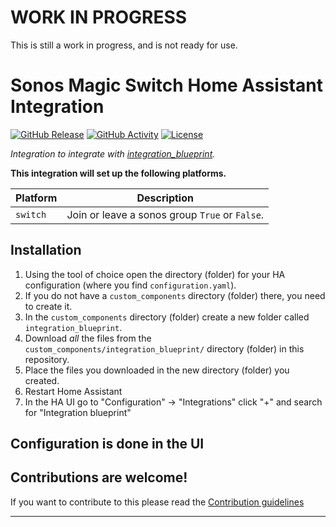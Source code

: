 # WORK IN PROGRESS

This is still a work in progress, and is not ready for use.

# Sonos Magic Switch Home Assistant Integration

[![GitHub Release][releases-shield]][releases]
[![GitHub Activity][commits-shield]][commits]
[![License][license-shield]](LICENSE)

_Integration to integrate with [integration_blueprint][integration_blueprint]._

**This integration will set up the following platforms.**

| Platform | Description                                    |
| -------- | ---------------------------------------------- |
| `switch` | Join or leave a sonos group `True` or `False`. |

## Installation

1. Using the tool of choice open the directory (folder) for your HA configuration (where you find `configuration.yaml`).
1. If you do not have a `custom_components` directory (folder) there, you need to create it.
1. In the `custom_components` directory (folder) create a new folder called `integration_blueprint`.
1. Download _all_ the files from the `custom_components/integration_blueprint/` directory (folder) in this repository.
1. Place the files you downloaded in the new directory (folder) you created.
1. Restart Home Assistant
1. In the HA UI go to "Configuration" -> "Integrations" click "+" and search for "Integration blueprint"

## Configuration is done in the UI

<!---->

## Contributions are welcome!

If you want to contribute to this please read the [Contribution guidelines](CONTRIBUTING.md)

---

[integration_blueprint]: https://github.com/hco/ha-sonos-magic-switch
[commits-shield]: https://img.shields.io/github/commit-activity/y/hco/ha-sonos-magic-switch.svg?style=for-the-badge
[commits]: https://github.com/hco/ha-sonos-magic-switch/commits/main
[exampleimg]: example.png
[license-shield]: https://img.shields.io/github/license/hco/ha-sonos-magic-switch.svg?style=for-the-badge
[releases-shield]: https://img.shields.io/github/release/hco/ha-sonos-magic-switch.svg?style=for-the-badge
[releases]: https://github.com/hco/ha-sonos-magic-switch/releases

